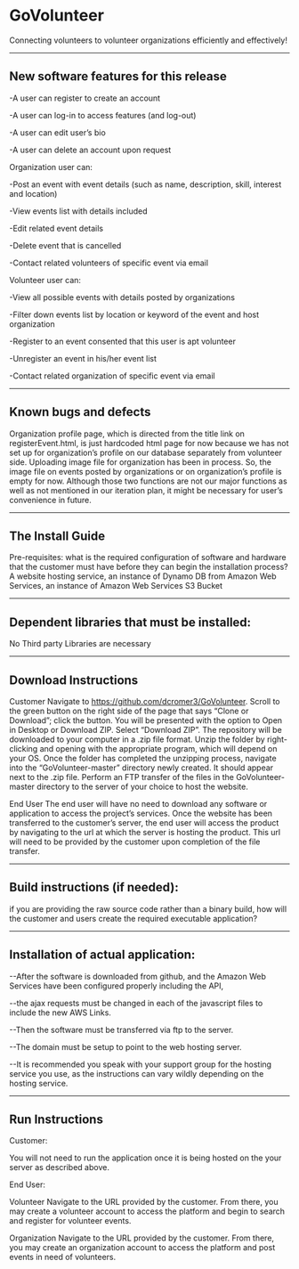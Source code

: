 # GoVolunteer
Connecting volunteers to volunteer organizations efficiently and effectively!

-----------------------------------------------------------------------------------------------------------------------------
New software features for this release
-----------------------------------------------------------------------------------------------------------------------------

-A user can register to create an account


-A user can log-in to access features (and log-out)


-A user can edit user’s bio


-A user can delete an account upon request


Organization user can:


-Post an event with event details (such as name, description, skill, interest and location)


-View events list with details included


-Edit related event details


-Delete event that is cancelled


-Contact related volunteers of specific event via email


Volunteer user can:


-View all possible events with details posted by organizations


-Filter down events list by location or keyword of the event and host organization


-Register to an event consented that this user is apt volunteer


-Unregister an event in his/her event list


-Contact related organization of specific event via email


-----------------------------------------------------------------------------------------------------------------------------
Known bugs and defects 
-----------------------------------------------------------------------------------------------------------------------------
Organization profile page, which is directed from the title link on registerEvent.html, is just hardcoded html page for now because we has not set up for organization’s profile on our database separately from volunteer side. 
Uploading image file for organization has been in process. So, the image file on events posted by organizations or on organization’s profile is empty for now. 
	Although those two functions are not our major functions as well as not mentioned in our iteration plan, it might be necessary for user’s convenience in future.  
	
	
-----------------------------------------------------------------------------------------------------------------------------
The Install Guide
-----------------------------------------------------------------------------------------------------------------------------
 Pre-requisites: what is the required configuration of software and hardware that the customer must have before they can begin the installation process?
A website hosting service, an instance of Dynamo DB from Amazon Web Services, an instance of Amazon Web Services S3 Bucket

-----------------------------------------------------------------------------------------------------------------------------
Dependent libraries that must be installed: 
-----------------------------------------------------------------------------------------------------------------------------
No Third party Libraries are necessary


-----------------------------------------------------------------------------------------------------------------------------
Download Instructions
-----------------------------------------------------------------------------------------------------------------------------
Customer
Navigate to https://github.com/dcromer3/GoVolunteer. Scroll to the green button on the right side of the page that says “Clone or Download”; click the button. You will be presented with the option to Open in Desktop or Download ZIP. Select “Download ZIP”. The repository will be downloaded to your computer in a .zip file format. Unzip the folder by right-clicking and opening with the appropriate program, which will depend on your OS. Once the folder has completed the unzipping process, navigate into the “GoVolunteer-master” directory newly created. It should appear next to the .zip file. Perform an FTP transfer of the files in the GoVolunteer-master directory to the server of your choice to host the website.

End User
The end user will have no need to download any software or application to access the project’s services. Once the website has been transferred to the customer’s server, the end user will access the product by navigating to the url at which the server is hosting the product. This url will need to be provided by the customer upon completion of the file transfer.

-----------------------------------------------------------------------------------------------------------------------------
Build instructions (if needed): 
-----------------------------------------------------------------------------------------------------------------------------
if you are providing the raw source code rather than a binary build, how will the customer and users create the required executable application? 

-----------------------------------------------------------------------------------------------------------------------------
Installation of actual application: 
-----------------------------------------------------------------------------------------------------------------------------
--After the software is downloaded from github, and the Amazon Web Services have been configured properly including the API, 

--the ajax requests must be changed in each of the javascript files to include the new AWS Links. 

--Then the software must be transferred via ftp to the server. 

--The domain must be setup to point to the web hosting server. 

--It is recommended you speak with your support group for the hosting service you use, as the instructions can vary wildly depending on the hosting service.

-----------------------------------------------------------------------------------------------------------------------------
Run Instructions
-----------------------------------------------------------------------------------------------------------------------------
Customer:

You will not need to run the application once it is being hosted on the your server as described above. 

End User:

Volunteer
Navigate to the URL provided by the customer. From there, you may create a volunteer account to access the platform and begin to search and register for volunteer events.

Organization
Navigate to the URL provided by the customer. From there, you may create an organization account to access the platform and post events in need of volunteers.
